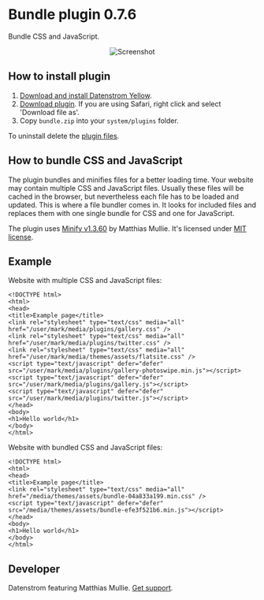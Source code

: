 Bundle plugin 0.7.6
===================
Bundle CSS and JavaScript.

<p align="center"><img src="bundle-screenshot.png?raw=true" alt="Screenshot"></p>

## How to install plugin

1. [Download and install Datenstrom Yellow](https://github.com/datenstrom/yellow/).
2. [Download plugin](https://github.com/datenstrom/yellow-plugins/raw/master/zip/bundle.zip). If you are using Safari, right click and select 'Download file as'.
3. Copy `bundle.zip` into your `system/plugins` folder.

To uninstall delete the [plugin files](update.ini).

## How to bundle CSS and JavaScript

The plugin bundles and minifies files for a better loading time. Your website may contain multiple CSS and JavaScript files. Usually these files will be cached in the browser, but nevertheless each file has to be loaded and updated. This is where a file bundler comes in. It looks for included files and replaces them with one single bundle for CSS and one for JavaScript.

The plugin uses [Minify v1.3.60](https://github.com/matthiasmullie/minify) by Matthias Mullie. It's licensed under [MIT license](https://opensource.org/licenses/MIT).

## Example

Website with multiple CSS and JavaScript files:

```
<!DOCTYPE html>
<html>
<head>
<title>Example page</title>
<link rel="stylesheet" type="text/css" media="all" href="/user/mark/media/plugins/gallery.css" />
<link rel="stylesheet" type="text/css" media="all" href="/user/mark/media/plugins/twitter.css" />
<link rel="stylesheet" type="text/css" media="all" href="/user/mark/media/themes/assets/flatsite.css" />
<script type="text/javascript" defer="defer" src="/user/mark/media/plugins/gallery-photoswipe.min.js"></script>
<script type="text/javascript" defer="defer" src="/user/mark/media/plugins/gallery.js"></script>
<script type="text/javascript" defer="defer" src="/user/mark/media/plugins/twitter.js"></script>
</head>
<body>
<h1>Hello world</h1>
</body>
</html>
```

Website with bundled CSS and JavaScript files:

```
<!DOCTYPE html>
<html>
<head>
<title>Example page</title>
<link rel="stylesheet" type="text/css" media="all" href="/media/themes/assets/bundle-04a833a199.min.css" />
<script type="text/javascript" defer="defer" src="/media/themes/assets/bundle-efe3f521b6.min.js"></script>
</head>
<body>
<h1>Hello world</h1>
</body>
</html>
```

## Developer

Datenstrom featuring Matthias Mullie. [Get support](https://developers.datenstrom.se/help/support).
